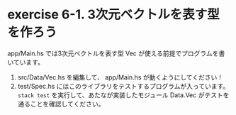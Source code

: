 # exercise 6-1. 3次元ベクトルを表す型を作ろう

app/Main.hs では3次元ベクトルを表す型 Vec が使える前提でプログラムを書いています。

1. src/Data/Vec.hs を編集して、 app/Main.hs が動くようにしてください！
2. test/Spec.hs にはこのライブラリをテストするプログラムが入っています。
   `stack test` を実行して、あたなが実装したモジュール Data.Vec がテストを通ることを確認してください。
